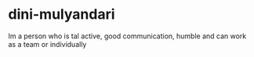 # dini-mulyandari
Im a person who is tal active, good communication, humble and can work as a team or individually
